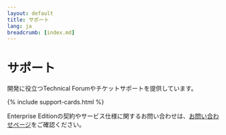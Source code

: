 ```yaml
---
layout: default
title: サポート
lang: ja
breadcrumb: [index.md]
---
```


<h1>サポート</h1>

開発に役立つTechnical Forumやチケットサポートを提供しています。  

{% include support-cards.html %}

<p class="text-muted">Enterprise Editionの契約やサービス仕様に関するお問い合わせは、<a href="./contactus.html">お問い合わせページ</a>をご確認ください。</p>

